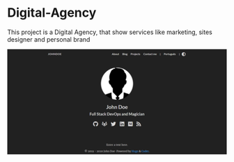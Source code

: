 # Digital-Agency
This project is a Digital Agency, that show services like marketing, sites designer and personal brand

![screenshot of gh pr status](https://github.com/V0100LNET/Digital-Agency/blob/master/img/UI-2.png)
